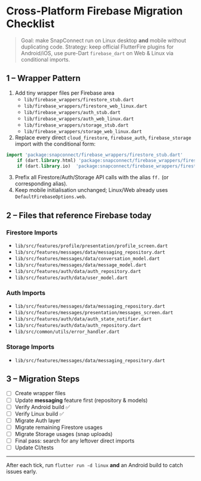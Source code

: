 # Cross-Platform Firebase Migration Checklist

> Goal: make SnapConnect run on Linux desktop **and** mobile without duplicating code.
> Strategy: keep official FlutterFire plugins for Android/iOS, use pure-Dart `firebase_dart` on Web & Linux via conditional imports.

## 1 – Wrapper Pattern
1. Add tiny wrapper files per Firebase area
   - `lib/firebase_wrappers/firestore_stub.dart`
   - `lib/firebase_wrappers/firestore_web_linux.dart`
   - `lib/firebase_wrappers/auth_stub.dart`
   - `lib/firebase_wrappers/auth_web_linux.dart`
   - `lib/firebase_wrappers/storage_stub.dart`
   - `lib/firebase_wrappers/storage_web_linux.dart`
2. Replace every direct `cloud_firestore`, `firebase_auth`, `firebase_storage` import with the conditional form:

```dart
import 'package:snapconnect/firebase_wrappers/firestore_stub.dart'
    if (dart.library.html) 'package:snapconnect/firebase_wrappers/firestore_web_linux.dart'
    if (dart.library.io)  'package:snapconnect/firebase_wrappers/firestore_stub.dart' as ff;
```
3. Prefix all Firestore/Auth/Storage API calls with the alias `ff.` (or corresponding alias).
4. Keep mobile initialisation unchanged; Linux/Web already uses `DefaultFirebaseOptions.web`.

## 2 – Files that reference Firebase today

### Firestore Imports
- `lib/src/features/profile/presentation/profile_screen.dart`
- `lib/src/features/messages/data/messaging_repository.dart`
- `lib/src/features/messages/data/conversation_model.dart`
- `lib/src/features/messages/data/message_model.dart`
- `lib/src/features/auth/data/auth_repository.dart`
- `lib/src/features/auth/data/user_model.dart`

### Auth Imports
- `lib/src/features/messages/data/messaging_repository.dart`
- `lib/src/features/messages/presentation/messages_screen.dart`
- `lib/src/features/auth/data/auth_state_notifier.dart`
- `lib/src/features/auth/data/auth_repository.dart`
- `lib/src/common/utils/error_handler.dart`

### Storage Imports
- `lib/src/features/messages/data/messaging_repository.dart`

## 3 – Migration Steps
- [ ] Create wrapper files
- [ ] Update **messaging** feature first (repository & models)
- [ ] Verify Android build ✅
- [ ] Verify Linux build ✅
- [ ] Migrate Auth layer
- [ ] Migrate remaining Firestore usages
- [ ] Migrate Storage usages (snap uploads)
- [ ] Final pass: search for any leftover direct imports
- [ ] Update CI/tests

---
After each tick, run `flutter run -d linux` **and** an Android build to catch issues early. 